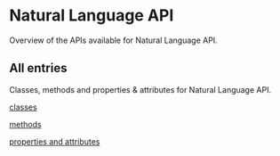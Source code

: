 [
This is a templated file. Adding content to this file may result in it being
reverted. Instead, if you want to place additional content, create an
"overview_content.md" file in `docs/` directory. The Sphinx tool will
pick up on the content and merge the content.
]: #

# Natural Language API

Overview of the APIs available for Natural Language API.

## All entries

Classes, methods and properties & attributes for
Natural Language API.

[classes](https://cloud.google.com/python/docs/reference/language/latest/summary_class.html)

[methods](https://cloud.google.com/python/docs/reference/language/latest/summary_method.html)

[properties and
attributes](https://cloud.google.com/python/docs/reference/language/latest/summary_property.html)
